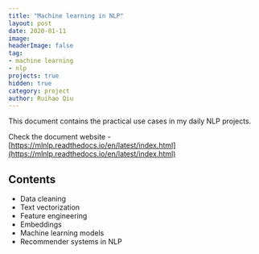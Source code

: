 ```yaml
---
title: "Machine learning in NLP"
layout: post
date: 2020-01-11
image:
headerImage: false
tag:
- machine learning
- nlp
projects: true
hidden: true
category: project
author: Ruihao Qiu
---
```


This document contains the practical use cases in my daily NLP projects.

Check the document website - [https://mlnlp.readthedocs.io/en/latest/index.html](https://mlnlp.readthedocs.io/en/latest/index.html)

## Contents
- Data cleaning
- Text vectorization
- Feature engineering
- Embeddings
- Machine learning models
- Recommender systems in NLP
